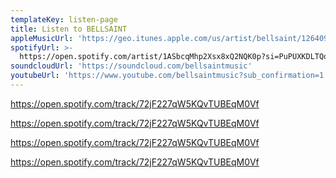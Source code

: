 ```yaml
---
templateKey: listen-page
title: Listen to BELLSAINT
appleMusicUrl: 'https://geo.itunes.apple.com/us/artist/bellsaint/1264091814?app=itunes'
spotifyUrl: >-
  https://open.spotify.com/artist/1ASbcqMhp2Xsx8xQ2NQK0p?si=PuPUXKDLTQq0f-O-cdOt9Q
soundcloudUrl: 'https://soundcloud.com/bellsaintmusic'
youtubeUrl: 'https://www.youtube.com/bellsaintmusic?sub_confirmation=1'
---
```


https://open.spotify.com/track/72jF227qW5KQvTUBEqM0Vf

https://open.spotify.com/track/72jF227qW5KQvTUBEqM0Vf

https://open.spotify.com/track/72jF227qW5KQvTUBEqM0Vf

https://open.spotify.com/track/72jF227qW5KQvTUBEqM0Vf
